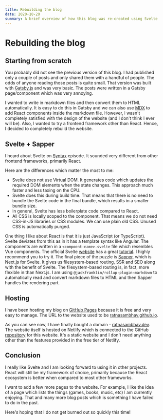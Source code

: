 ```yaml
---
title: Rebuilding the blog
date: 2020-10-20
summary: A brief overview of how this blog was re-created using Svelte and Sapper.
---
```

# Rebuilding the blog

## Starting from scratch

You probably did not see the previous version of this blog. I had published only a couple of posts and only shared them with a handful of people. The odds of anyone reading those posts is quite small. That version was built with [Gatsby.js](https://www.gatsbyjs.com/) and was very basic. The posts were written in a Gatsby page/component which was very annoying.

I wanted to write in markdown files and then convert them to HTML automatically. It is easy to do this in Gatsby and we can also use [MDX](https://mdxjs.com/) to add React components inside the markdown file.
However, I wasn't completely satisfied with the design of the website (and I don't think I ever will be). Also, I wanted to try a frontend framework other than React. Hence, I decided to completely rebuild the website.

## Svelte + Sapper

I heard about Svelte on [Syntax](https://syntax.fm/show/250/scott-teaches-wes-svelte-and-sapper) episode. It sounded very different from other frontend frameworks, primarily React.

Here are the differences which matter the most to me:
- Svelte does not use Virtual DOM. It generates code which updates the required DOM elements when the state changes. This approach much faster and less taxing on the CPU.
- Svelte does this during build time. That means that there is no need to bundle the Svelte code in the final bundle, which results in a smaller bundle size.
- In general, Svelte has less boilerplate code compared to React.
- All CSS is locally scoped to the component. That means we do not need CSS-in-JS libraries or CSS modules. We can use plain old CSS. Unused CSS is automatically purged.

One thing I like about React is that it is just JavaScript (or TypeScript). Svelte deviates from this as in it has a template syntax like Angular. The components are written in a `<compoent-name>.svelte` file which resembles Vue components. The official Svelte [website](https://svelte.dev/) has a great [tutorial](https://svelte.dev/tutorial/basics). I highly recommend you to try it.
The final piece of the puzzle is [Sapper](https://sapper.svelte.dev/), which is Next.js for Svelte. It gives us filesystem-based routing, SSR and SEO along with the benefit of Svelte. The filesystem-based routing is, in fact, more flexible in than Next.js. I am using `@jackfranklin/rollup-plugin-markdown` to automatically read and convert markdown files to HTML and then Sapper handles the rendering part.

## Hosting

I have been hosting my blog on [GitHub Pages](https://pages.github.com/) because it is free and very easy to manage. The URL to the website used to be [ratnasambhav.github.io](https://ratnasambhav.github.io/).

As you can see now, I have finally bought a domain - [ratnasambhav.dev](https://ratnasambhav.dev). The website itself is hosted on Netlify which is connected to the GitHub [repository](https://github.com/Ratnasambhav/Sapper-Blog) for this website. It's a static website and I don't need anything other than the features provided in the free tier of Netlify.

## Conclusion
I really like Svelte and I am looking forward to using it in other projects. React will still be my framework of choice, primarily because the React ecosystem is better when compared to most other frameworks.

I want to add a few more pages to the website. For example, I like the idea of a page which lists the things (games, books, music, etc) I am currently enjoying. That and many more blog posts which is something I have failed to do in the past.

Here's hoping that I do not get burned out so quickly this time!